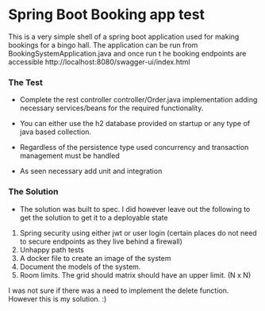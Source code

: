 # Spring Boot Booking app test

This is a very simple shell of a spring boot application used for making bookings for a bingo hall.
The application can be run from BookingSystemApplication.java and once run 
t he booking endpoints are accessible http://localhost:8080/swagger-ui/index.html

### The Test
- Complete the rest controller controller/Order.java implementation adding necessary services/beans
for the required functionality. 

- You can either use the h2 database provided on startup or any 
type of java based collection. 

- Regardless of the persistence type used concurrency and transaction management must be handled

- As seen necessary add unit and integration 

### The Solution

- The solution was built to spec. I did however leave out the following to get the solution to get it to a deployable state

1. Spring security using either jwt or user login (certain places do not need to secure endpoints as they live behind a firewall)
2. Unhappy path tests
3. A docker file to create an image of the system
4. Document the models of the system.
5. Room limits. The grid should matrix should have an upper limit. (N x N)

I was not sure if there was a need to implement the delete function. However this is my solution. :)
